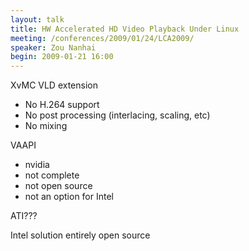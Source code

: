 ```yaml
---
layout: talk
title: HW Accelerated HD Video Playback Under Linux
meeting: /conferences/2009/01/24/LCA2009/
speaker: Zou Nanhai
begin: 2009-01-21 16:00
---
```

XvMC VLD extension

* No H.264 support
* No post processing (interlacing, scaling, etc)
* No mixing

VAAPI

* nvidia
* not complete
* not open source
* not an option for Intel

ATI???

Intel solution entirely open source
